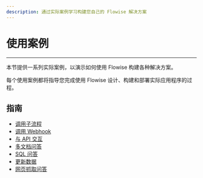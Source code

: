 ```yaml
---
description: 通过实际案例学习构建您自己的 Flowise 解决方案
---
```


# 使用案例

***

本节提供一系列实际案例，以演示如何使用 Flowise 构建各种解决方案。

每个使用案例都将指导您完成使用 Flowise 设计、构建和部署实际应用程序的过程。

## 指南

* [调用子流程](calling-children-flows_zh.md)
* [调用 Webhook](webhook-tool_zh.md)
* [与 API 交互](interacting-with-api_zh.md)
* [多文档问答](multiple-documents-qna_zh.md)
* [SQL 问答](sql-qna_zh.md)
* [更新数据](upserting-data_zh.md)
* [网页抓取问答](web-scrape-qna_zh.md)
